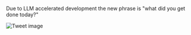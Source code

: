 Due to LLM accelerated development the new phrase is "what did you get done today?"


![Tweet image](/assets/crosspoast/GsNONNya4AA8Vso.jpg)

